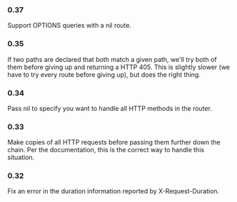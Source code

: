 ### 0.37

Support OPTIONS queries with a nil route.

### 0.35

If two paths are declared that both match a given path, we'll try both of them
before giving up and returning a HTTP 405. This is slightly slower (we have to
try every route before giving up), but does the right thing.

### 0.34

Pass nil to specify you want to handle all HTTP methods in the router.

### 0.33

Make copies of all HTTP requests before passing them further down the chain. Per
the documentation, this is the correct way to handle this situation.

### 0.32

Fix an error in the duration information reported by X-Request-Duration.
